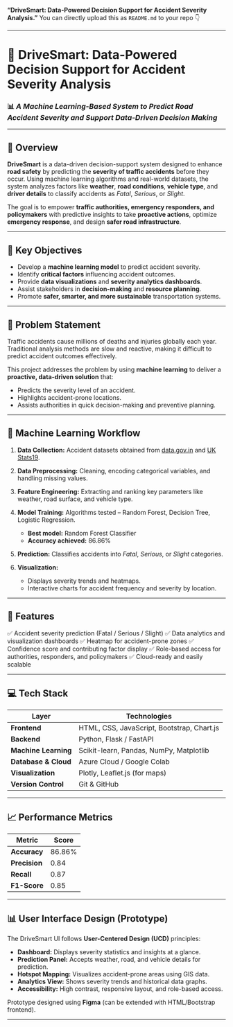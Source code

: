 **“DriveSmart: Data-Powered Decision Support for Accident Severity Analysis.”**
You can directly upload this as `README.md` to your repo 👇

---

# 🚗 **DriveSmart: Data-Powered Decision Support for Accident Severity Analysis**

### 📊 *A Machine Learning-Based System to Predict Road Accident Severity and Support Data-Driven Decision Making*

---

## 🧠 **Overview**

**DriveSmart** is a data-driven decision-support system designed to enhance **road safety** by predicting the **severity of traffic accidents** before they occur.
Using machine learning algorithms and real-world datasets, the system analyzes factors like **weather**, **road conditions**, **vehicle type**, and **driver details** to classify accidents as *Fatal*, *Serious*, or *Slight*.

The goal is to empower **traffic authorities, emergency responders, and policymakers** with predictive insights to take **proactive actions**, optimize **emergency response**, and design **safer road infrastructure**.

---

## 🎯 **Key Objectives**

* Develop a **machine learning model** to predict accident severity.
* Identify **critical factors** influencing accident outcomes.
* Provide **data visualizations** and **severity analytics dashboards**.
* Assist stakeholders in **decision-making** and **resource planning**.
* Promote **safer, smarter, and more sustainable** transportation systems.

---

## 🧩 **Problem Statement**

Traffic accidents cause millions of deaths and injuries globally each year. Traditional analysis methods are slow and reactive, making it difficult to predict accident outcomes effectively.

This project addresses the problem by using **machine learning** to deliver a **proactive, data-driven solution** that:

* Predicts the severity level of an accident.
* Highlights accident-prone locations.
* Assists authorities in quick decision-making and preventive planning.

---


## 🧮 **Machine Learning Workflow**

1. **Data Collection:**
   Accident datasets obtained from [data.gov.in](https://data.gov.in) and [UK Stats19](https://data.gov.uk/dataset/road-accidents-safety-data).

2. **Data Preprocessing:**
   Cleaning, encoding categorical variables, and handling missing values.

3. **Feature Engineering:**
   Extracting and ranking key parameters like weather, road surface, and vehicle type.

4. **Model Training:**
   Algorithms tested – Random Forest, Decision Tree, Logistic Regression.

   * **Best model:** Random Forest Classifier
   * **Accuracy achieved:** 86.86%

5. **Prediction:**
   Classifies accidents into *Fatal*, *Serious*, or *Slight* categories.

6. **Visualization:**

   * Displays severity trends and heatmaps.
   * Interactive charts for accident frequency and severity by location.

---

## 🧭 **Features**

✅ Accident severity prediction (Fatal / Serious / Slight)
✅ Data analytics and visualization dashboards
✅ Heatmap for accident-prone zones
✅ Confidence score and contributing factor display
✅ Role-based access for authorities, responders, and policymakers
✅ Cloud-ready and easily scalable

---

## 💻 **Tech Stack**

| Layer                | Technologies                               |
| -------------------- | ------------------------------------------ |
| **Frontend**         | HTML, CSS, JavaScript, Bootstrap, Chart.js |
| **Backend**          | Python, Flask / FastAPI                    |
| **Machine Learning** | Scikit-learn, Pandas, NumPy, Matplotlib    |
| **Database & Cloud** | Azure Cloud / Google Colab                 |
| **Visualization**    | Plotly, Leaflet.js (for maps)              |
| **Version Control**  | Git & GitHub                               |

---

## 📈 **Performance Metrics**

| Metric        | Score  |
| ------------- | ------ |
| **Accuracy**  | 86.86% |
| **Precision** | 0.84   |
| **Recall**    | 0.87   |
| **F1-Score**  | 0.85   |

---

## 📊 **User Interface Design (Prototype)**

The DriveSmart UI follows **User-Centered Design (UCD)** principles:

* **Dashboard:** Displays severity statistics and insights at a glance.
* **Prediction Panel:** Accepts weather, road, and vehicle details for prediction.
* **Hotspot Mapping:** Visualizes accident-prone areas using GIS data.
* **Analytics View:** Shows severity trends and historical data graphs.
* **Accessibility:** High contrast, responsive layout, and role-based access.

Prototype designed using **Figma** (can be extended with HTML/Bootstrap frontend).

---
